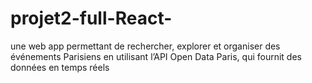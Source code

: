 # projet2-full-React-
une  web app permettant de rechercher, explorer et organiser des événements Parisiens en utilisant  l’API Open Data Paris, qui fournit des données en temps réels
